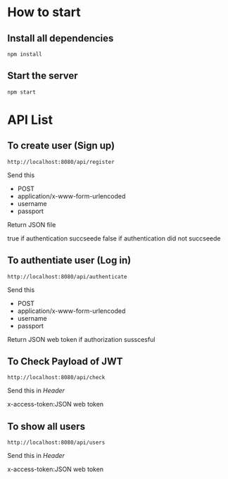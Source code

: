 # How to start


## Install all dependencies
```
npm install
```

## Start the server
```
npm start
```


# API List

## To create user (Sign up)

```
http://localhost:8080/api/register
```
Send this
 * POST
 * application/x-www-form-urlencoded
 * username
 * passport

Return JSON file

true if authentication succseede 
false  if authentication did not succseede 


## To authentiate  user (Log in)

```
http://localhost:8080/api/authenticate
```

Send this
 * POST
 * application/x-www-form-urlencoded
 * username
 * passport

Return JSON web token if authorization susscesful
 

## To Check Payload of JWT

```
http://localhost:8080/api/check
```

Send this in *Header*

x-access-token:JSON web token



## To show all users

```
http://localhost:8080/api/users
```

Send this in *Header*

x-access-token:JSON web token


